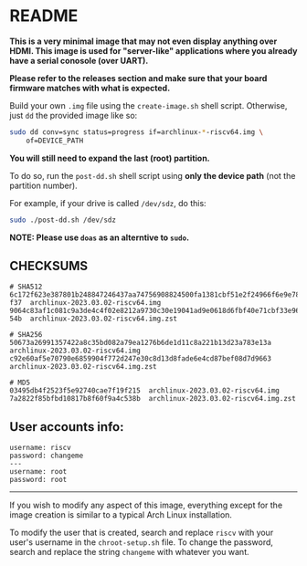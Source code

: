 # README

**This is a very minimal image that may not even display anything over HDMI.
This image is used for "server-like" applications where you already have a
serial conosole (over UART).**

**Please refer to the releases section and make sure that your board firmware
matches with what is expected.**

Build your own `.img` file using the `create-image.sh` shell script. Otherwise, just
`dd` the provided image like so:

```bash
sudo dd conv=sync status=progress if=archlinux-*-riscv64.img \
    of=DEVICE_PATH
```

**You will still need to expand the last (root) partition.**

To do so, run the `post-dd.sh` shell script using **only the device path**
(not the partition number).

For example, if your drive is called `/dev/sdz`, do this:

```bash
sudo ./post-dd.sh /dev/sdz
```

**NOTE: Please use `doas` as an alterntive to `sudo`.**

## CHECKSUMS

```
# SHA512
6c172f623e387801b248847246437aa74756908824500fa1381cbf51e2f24966f6e9e7822a5a564dca25b0ff696cb1bac51d52366e19881f33f49b65057c2
f37  archlinux-2023.03.02-riscv64.img
9064c83af1c081c9a3de4c4f02e8212a9730c30e19041ad9e0618d6fbf40e71cbf33e96a47ee6965f0cd1f616ef366db14c93f47328840bbb02ec2276289e
54b  archlinux-2023.03.02-riscv64.img.zst

# SHA256
50673a26991357422a8c35bd082a79ea1276b6de1d11c8a221b13d23a783e13a  archlinux-2023.03.02-riscv64.img
c92e60af5e70790e6859904f772d247e30c8d13d8fade6e4cd87bef08d7d9663  archlinux-2023.03.02-riscv64.img.zst

# MD5
03495db4f2523f5e92740cae7f19f215  archlinux-2023.03.02-riscv64.img
7a2822f85bfbd10817b8f60f9a4c538b  archlinux-2023.03.02-riscv64.img.zst
```


## User accounts info:

```
username: riscv
password: changeme
---
username: root
password: root
```

---

If you wish to modify any aspect of this image, everything except for the image
creation is similar to a typical Arch Linux installation.

To modify the user that is created, search and replace `riscv` with your user's
username in the `chroot-setup.sh` file. To change the password, search and
replace the string `changeme` with whatever you want.
